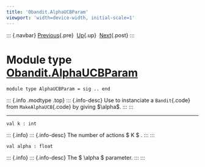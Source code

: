 ```yaml
---
title: 'Obandit.AlphaUCBParam'
viewport: 'width=device-width, initial-scale=1'
---
```


::: {.navbar}
[Previous](Obandit.AlphaPhiUCBParam.html "Obandit.AlphaPhiUCBParam"){.pre}
 [Up](Obandit.html "Obandit"){.up}
 [Next](Obandit.KBanditParam.html "Obandit.KBanditParam"){.post}
:::

Module type [Obandit.AlphaUCBParam](type_Obandit.AlphaUCBParam.html)
====================================================================

    module type AlphaUCBParam = sig .. end

::: {.info .modtype .top}
::: {.info-desc}
Use to instanciate a `Bandit`{.code} from `MakeAlphaUCB`{.code} by
giving \$\\alpha\$.
:::
:::

------------------------------------------------------------------------

    val k : int

::: {.info}
::: {.info-desc}
The number of actions \$ K \$ .
:::
:::

    val alpha : float

::: {.info}
::: {.info-desc}
The \$ \\alpha \$ parameter.
:::
:::
